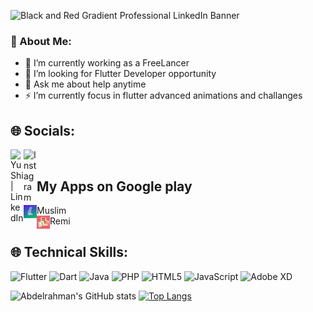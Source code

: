 ![Black and Red Gradient Professional LinkedIn Banner](https://user-images.githubusercontent.com/50383579/215484118-433576aa-5bfa-4186-8f79-7358969d9192.png)

### 💫 About Me:

- 🔭 I’m currently working as a FreeLancer
- 🤔 I’m looking for Flutter Developer opportunity  
- 💬 Ask me about help anytime 
- ⚡ I’m currently focus in flutter advanced animations and challanges 

## 🌐 Socials:
<a href="https://www.linkedin.com/in/abdo2999/"><img align="left" src="https://raw.githubusercontent.com/yushi1007/yushi1007/main/images/linkedin.svg" alt="Yu Shi | LinkedIn" width="21px"/></a>
<a href="https://www.instagram.com/flutter_developer_as/?igshid=YmMyMTA2M2Y%3D"><img align="left" src="https://raw.githubusercontent.com/yushi1007/yushi1007/main/images/instagram.svg" alt="Instagram" width="21px"/></a>
</br>

## My Apps on Google play
<a href="https://play.google.com/store/apps/details?id=com.Coders_2022.muslim_app"><img align="left" src="https://github.com/abdo1200/muslim_app/blob/master/assets/ic_launcher.png" alt="Muslim App" width="21px"/></a>
Muslim
</br>
<a href="https://play.google.com/store/apps/details?id=com.coders.remi"><img align="left" src="https://github.com/abdo1200/Remi/blob/master/assets/img/logo.png" alt="Muslim App" width="21px"/></a>
Remi
</br>

## 🌐 Technical Skills:
![Flutter](https://img.shields.io/badge/Flutter-%2302569B.svg?style=for-the-badge&logo=Flutter&logoColor=white)
![Dart](https://img.shields.io/badge/dart-%230175C2.svg?style=for-the-badge&logo=dart&logoColor=white)
![Java](https://img.shields.io/badge/java-%23ED8B00.svg?style=for-the-badge&logo=java&logoColor=white)
![PHP](https://img.shields.io/badge/php-%23777BB4.svg?style=for-the-badge&logo=php&logoColor=white)
![HTML5](https://img.shields.io/badge/html5-%23E34F26.svg?style=for-the-badge&logo=html5&logoColor=white)
![JavaScript](https://img.shields.io/badge/javascript-%23323330.svg?style=for-the-badge&logo=javascript&logoColor=%23F7DF1E)
![Adobe XD](https://img.shields.io/badge/Adobe%20XD-470137?style=for-the-badge&logo=Adobe%20XD&logoColor=#FF61F6)

![Abdelrahman's GitHub stats](https://github-readme-stats.vercel.app/api?username=abdo1200&show_icons=true&theme=dark)
[![Top Langs](https://github-readme-stats.vercel.app/api/top-langs/?username=abdo1200&layout=compact&theme=dark)](https://github.com/yushi1007)





